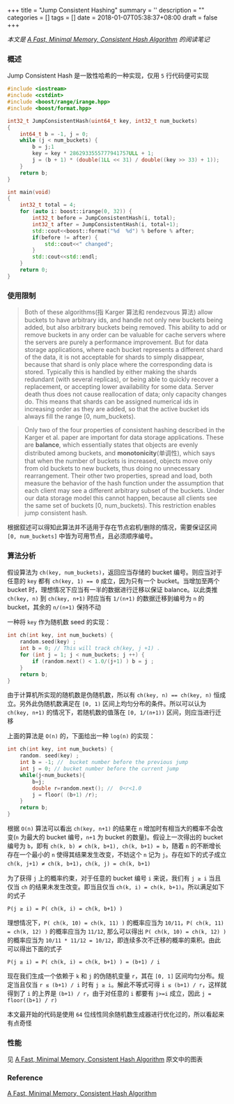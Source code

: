 
+++
title = "Jump Consistent Hashing"
summary = ''
description = ""
categories = []
tags = []
date = 2018-01-07T05:38:37+08:00
draft = false
+++

*本文是 [A Fast, Minimal Memory, Consistent Hash Algorithm](https://arxiv.org/ftp/arxiv/papers/1406/1406.2294.pdf) 的阅读笔记*

### 概述

Jump Consistent Hash 是一致性哈希的一种实现，仅用 `5` 行代码便可实现

```C++
#include <iostream>
#include <cstdint>
#include <boost/range/irange.hpp>
#include <boost/format.hpp>

int32_t JumpConsistentHash(uint64_t key, int32_t num_buckets)
{
    int64_t b = -1, j = 0;
    while (j < num_buckets) {
        b = j;1
        key = key * 2862933555777941757ULL + 1;
        j = (b + 1) * (double(1LL << 31) / double((key >> 33) + 1));
    }
    return b;
}

int main(void)
{
    int32_t total = 4;
    for (auto i: boost::irange(0, 32)) {
        int32_t before = JumpConsistentHash(i, total);
        int32_t after = JumpConsistentHash(i, total+1);
        std::cout<<boost::format("%d  %d") % before % after;
        if(before != after) {
            std::cout<<" changed";
        }
        std::cout<<std::endl;
    }
    return 0;
}
```

### 使用限制

>Both of these algorithms(指 Karger 算法和 rendezvous 算法) allow buckets to have arbitrary ids, and handle not only new buckets
being added, but also arbitrary buckets being removed. This ability to add or remove buckets in any order can be valuable for cache servers where the servers are purely a performance improvement. But for data storage applications, where each bucket represents a different shard of the data, it is not acceptable for shards to simply disappear, because that shard is only place where the corresponding data is stored. Typically this is handled by either making the shards redundant (with several replicas), or being able to quickly recover a replacement, or accepting lower availability for some data. Server death thus does not cause reallocation of data; only capacity changes do. This means that shards can be assigned numerical ids in increasing order as they are added, so that the active bucket ids always fill the range [0, num_buckets).

>Only two of the four properties of consistent hashing described in the Karger et al. paper are important for data storage applications. These are **balance**, which essentially states that objects are evenly distributed among buckets, and **monotonicity**(单调性), which says that when the number of buckets is increased, objects move only from old buckets to new buckets, thus doing no unnecessary rearrangement. Their other two properties, spread and load, both measure the behavior of the hash function under the assumption that each client may see a different arbitrary subset of the buckets. Under our data storage model this cannot happen, because all clients see the same set of buckets [0, num_buckets).  This restriction enables jump consistent hash.

根据叙述可以得知此算法并不适用于存在节点宕机/删除的情况，需要保证区间 `[0, num_buckets]` 中皆为可用节点，且必须顺序编号。

### 算法分析

假设算法为 `ch(key, num_buckets)`，返回应当存储的 bucket 编号。则应当对于任意的 `key` 都有 `ch(key, 1) == 0` 成立，因为只有一个 bucket。当增加至两个 bucket 时，理想情况下应当有一半的数据进行迁移以保证 balance。以此类推 `ch(key, n)` 到 `ch(key, n+1)` 时应当有 `1/(n+1)` 的数据迁移到编号为 `n` 的 bucket，其余的 `n/(n+1)` 保持不动

一种将 `key` 作为随机数 seed 的实现：

```C++
int ch(int key, int num_buckets) {
    random.seed(key) ;
    int b = 0; // This will track ch(key, j +1) .
    for (int j = 1; j < num_buckets; j ++) {
        if (random.next() < 1.0/(j+1) ) b = j ;
    }
    return b;
}
```

由于计算机所实现的随机数是伪随机数，所以有 `ch(key, n) == ch(key, n)` 恒成立。另外此伪随机数满足在 `[0, 1)` 区间上均匀分布的条件。所以可以认为 `ch(key, n+1)` 的情况下，若随机数的值落在 `[0, 1/(n+1))` 区间，则应当进行迁移

上面的算法是 `O(n)` 的，下面给出一种 `log(n)` 的实现：

```C++
int ch(int key, int num_buckets) {
    random. seed(key) ;
    int b = -1; //  bucket number before the previous jump
    int j = 0; // bucket number before the current jump
    while(j<num_buckets){
        b=j;
        double r=random.next(); //  0<r<1.0
        j = floor( (b+1) /r);
    }
    return b;
}
```

根据 `O(n)` 算法可以看出 `ch(key, n+1)` 的结果在 `n` 增加时有相当大的概率不会改变(`n` 为最大的 bucket 编号，`n+1` 为 bucket 的数量)。假设上一次得出的 bucket 编号为 `b`，即有 `ch(k, b) ≠ ch(k, b+1), ch(k, b+1) = b`，随着 `n` 的不断增长存在一个最小的 `n` 使得其结果发生改变，不妨这个 `n` 记为 `j`。存在如下的式子成立 `ch(k, j+1) ≠ ch(k, b+1)`，`ch(k, j) = ch(k, b+1)`

为了获得 `j` 上的概率约束，对于任意的 bucket 编号 `i` 来说，我们有 `j ≥ i` 当且仅当 `ch` 的结果未发生改变。即当且仅当 `ch(k, i) = ch(k, b+1)`。所以满足如下的式子

```
P(j ≥ i) = P( ch(k, i) = ch(k, b+1) )
```

理想情况下，`P( ch(k, 10) = ch(k, 11) )` 的概率应当为 `10/11`，`P( ch(k, 11) = ch(k, 12) )` 的概率应当为 `11/12`, 那么可以得出 `P( ch(k, 10) = ch(k, 12) )` 的概率应当为 `10/11 * 11/12 = 10/12`，即连续多次不迁移的概率的乘积。由此可以得出下面的式子

```
P(j ≥ i) = P( ch(k, i) = ch(k, b+1) ) = (b+1) / i
```

现在我们生成一个依赖于 `k` 和 `j` 的伪随机变量 `r`，其在 `[0, 1]` 区间均匀分布。规定当且仅当 `r ≤ (b+1) / i` 时有 `j ≥ i`。解此不等式可得 `i ≤ (b+1) / r`，这样就得到了 `i` 的上界是 `(b+1) / r`，由于对任意的 `i` 都要有 `j>=i` 成立，因此 `j = floor((b+1) / r)`

本文最开始的代码是使用 `64` 位线性同余随机数生成器进行优化过的，所以看起来有点奇怪

### 性能

见 [A Fast, Minimal Memory, Consistent Hash Algorithm](https://arxiv.org/ftp/arxiv/papers/1406/1406.2294.pdf) 原文中的图表

### Reference
[A Fast, Minimal Memory, Consistent Hash Algorithm](https://arxiv.org/ftp/arxiv/papers/1406/1406.2294.pdf)

    